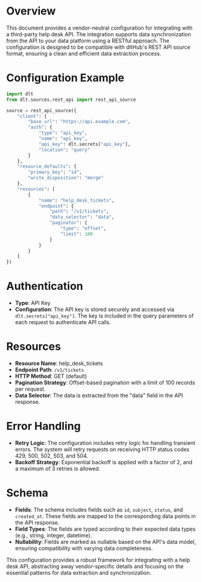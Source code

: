 # Overview

This document provides a vendor-neutral configuration for integrating with a third-party help desk API. The integration supports data synchronization from the API to your data platform using a RESTful approach. The configuration is designed to be compatible with dltHub's REST API source format, ensuring a clean and efficient data extraction process.

# Configuration Example

```python
import dlt
from dlt.sources.rest_api import rest_api_source

source = rest_api_source({
    "client": {
        "base_url": "https://api.example.com",
        "auth": {
            "type": "api_key",
            "name": "api_key",
            "api_key": dlt.secrets["api_key"],
            "location": "query"
        }
    },
    "resource_defaults": {
        "primary_key": "id",
        "write_disposition": "merge"
    },
    "resources": [
        {
            "name": "help_desk_tickets",
            "endpoint": {
                "path": "/v1/tickets",
                "data_selector": "data",
                "paginator": {
                    "type": "offset",
                    "limit": 100
                }
            }
        }
    ]
})
```

# Authentication

- **Type**: API Key
- **Configuration**: The API key is stored securely and accessed via `dlt.secrets["api_key"]`. The key is included in the query parameters of each request to authenticate API calls.

# Resources

- **Resource Name**: help_desk_tickets
- **Endpoint Path**: `/v1/tickets`
- **HTTP Method**: GET (default)
- **Pagination Strategy**: Offset-based pagination with a limit of 100 records per request.
- **Data Selector**: The data is extracted from the "data" field in the API response.

# Error Handling

- **Retry Logic**: The configuration includes retry logic for handling transient errors. The system will retry requests on receiving HTTP status codes 429, 500, 502, 503, and 504.
- **Backoff Strategy**: Exponential backoff is applied with a factor of 2, and a maximum of 3 retries is allowed.

# Schema

- **Fields**: The schema includes fields such as `id`, `subject`, `status`, and `created_at`. These fields are mapped to the corresponding data points in the API response.
- **Field Types**: The fields are typed according to their expected data types (e.g., string, integer, datetime).
- **Nullability**: Fields are marked as nullable based on the API's data model, ensuring compatibility with varying data completeness.

This configuration provides a robust framework for integrating with a help desk API, abstracting away vendor-specific details and focusing on the essential patterns for data extraction and synchronization.